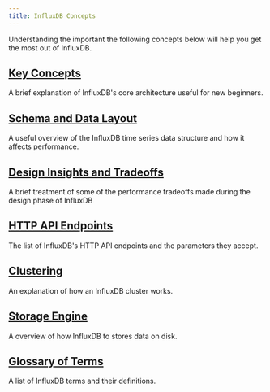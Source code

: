```yaml
---
title: InfluxDB Concepts
---
```


Understanding the important the following concepts below will help you get the most out of InfluxDB.

## [Key Concepts](/influxdb/v0.9/concepts/key_concepts/)

A brief explanation of InfluxDB's core architecture useful for new beginners.

## [Schema and Data Layout](/influxdb/v0.9/concepts/schema_and_data_layout/)

A useful overview of the InfluxDB time series data structure and how it affects performance.

## [Design Insights and Tradeoffs](/influxdb/v0.9/concepts/schema_and_data_layout/)

A brief treatment of some of the performance tradeoffs made during the design phase of InfluxDB 

## [HTTP API Endpoints](/influxdb/v0.9/concepts/api/)

The list of InfluxDB's HTTP API endpoints and the parameters they accept.

## [Clustering](/influxdb/v0.9/concepts/clustering/)

An explanation of how an InfluxDB cluster works.

## [Storage Engine](/influxdb/v0.9/concepts/storage_engine/)

A overview of how InfluxDB to stores data on disk.

## [Glossary of Terms](/influxdb/v0.9/concepts/glossary/)

A list of InfluxDB terms and their definitions.
